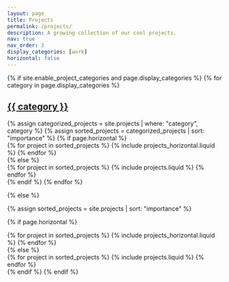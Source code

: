 ```yaml
---
layout: page
title: Projects
permalink: /projects/
description: A growing collection of our cool projects.
nav: true
nav_order: 3
display_categories: [work]
horizontal: false
---
```


<!-- pages/projects.md -->
<div class="projects">
{% if site.enable_project_categories and page.display_categories %}
  <!-- Display categorized projects -->
  {% for category in page.display_categories %}
  <a id="{{ category }}" href=".#{{ category }}">
    <h2 class="category">{{ category }}</h2>
  </a>
  {% assign categorized_projects = site.projects | where: "category", category %}
  {% assign sorted_projects = categorized_projects | sort: "importance" %}
  <!-- Generate cards for each project -->
  {% if page.horizontal %}
  <div class="container">
    <div class="row row-cols-1 row-cols-md-2">
    {% for project in sorted_projects %}
      {% include projects_horizontal.liquid %}
    {% endfor %}
    </div>
  </div>
  {% else %}
  <div class="row row-cols-1 row-cols-md-3">
    {% for project in sorted_projects %}
      {% include projects.liquid %}
    {% endfor %}
  </div>
  {% endif %}
  {% endfor %}

{% else %}

<!-- Display projects without categories -->

{% assign sorted_projects = site.projects | sort: "importance" %}

  <!-- Generate cards for each project -->

{% if page.horizontal %}

  <div class="container">
    <div class="row row-cols-1 row-cols-md-2">
    {% for project in sorted_projects %}
      {% include projects_horizontal.liquid %}
    {% endfor %}
    </div>
  </div>
  {% else %}
  <div class="row row-cols-1 row-cols-md-3">
    {% for project in sorted_projects %}
      {% include projects.liquid %}
    {% endfor %}
  </div>
  {% endif %}
{% endif %}
</div>

<style>
/* Project Image Standardization - Fixed Size */
.project-img-container {
  width: 100%;
  height: 200px !important;
  overflow: hidden;
  background: #f8f9fa;
  display: block;
  position: relative;
}

.project-img-container img,
.project-img {
  width: 100% !important;
  height: 200px !important;
  object-fit: cover !important;
  transition: transform 0.3s ease;
  display: block;
  position: absolute;
  top: 0;
  left: 0;
}

.project-img:hover {
  transform: scale(1.05);
}

.project-img-placeholder {
  width: 100%;
  height: 200px !important;
  background: linear-gradient(135deg, #f8f9fa 0%, #e9ecef 100%);
  display: flex;
  align-items: center;
  justify-content: center;
  color: var(--global-theme-color);
  font-size: 3rem;
  border-radius: 0.375rem 0.375rem 0 0;
}

/* Horizontal Project Images - Fixed Size */
.project-img-container-horizontal {
  width: 100%;
  height: 250px !important;
  overflow: hidden;
  background: #f8f9fa;
  display: block;
  position: relative;
}

.project-img-container-horizontal img,
.project-img-horizontal {
  width: 100% !important;
  height: 250px !important;
  object-fit: cover !important;
  transition: transform 0.3s ease;
  display: block;
  position: absolute;
  top: 0;
  left: 0;
}

.project-img-horizontal:hover {
  transform: scale(1.05);
}

.project-img-placeholder-horizontal {
  width: 100%;
  height: 250px !important;
  background: linear-gradient(135deg, #f8f9fa 0%, #e9ecef 100%);
  display: flex;
  align-items: center;
  justify-content: center;
  color: var(--global-theme-color);
  font-size: 3rem;
  border-radius: 0.375rem 0 0 0.375rem;
}

/* Override Bootstrap Card Image Styles */
.projects .card .card-img-top {
  width: 100% !important;
  height: 200px !important;
  object-fit: cover !important;
  border-radius: 0.375rem 0.375rem 0 0 !important;
}

.projects .card .card-img {
  width: 100% !important;
  height: 250px !important;
  object-fit: cover !important;
  border-radius: 0.375rem 0 0 0.375rem !important;
}

/* Enhanced Project Cards */
.projects .card {
  transition: all 0.3s ease;
  border: 1px solid #e2e8f0;
  box-shadow: 0 2px 8px rgba(0,0,0,0.06);
}

.projects .card:hover {
  transform: translateY(-4px);
  box-shadow: 0 8px 25px rgba(0,0,0,0.12);
  border-color: var(--global-theme-color);
}

.projects .card-title {
  color: var(--global-theme-color);
  font-weight: 600;
  font-size: 1.25rem;
  margin-bottom: 1rem;
}

.projects .card-text {
  color: #4a5568;
  line-height: 1.6;
  margin-bottom: 1.5rem;
}

/* Publications in Projects */
.project-publications {
  background: white;
  padding: 2rem;
  border-radius: 12px;
  box-shadow: 0 2px 8px rgba(0,0,0,0.06);
  border: 1px solid #e2e8f0;
  margin-top: 2rem;
}

.project-publications h3 {
  color: var(--global-theme-color);
  font-size: 1.5rem;
  font-weight: 600;
  margin-bottom: 1.5rem;
  display: flex;
  align-items: center;
  gap: 0.5rem;
}

.project-publications h3 i {
  font-size: 1.25rem;
}

.project-publications .bibliography {
  margin: 0;
}

.project-publications .bibliography li {
  background: #f8f9fa;
  padding: 1.5rem;
  border-radius: 8px;
  margin-bottom: 1rem;
  border-left: 4px solid var(--global-theme-color);
  transition: all 0.3s ease;
}

.project-publications .bibliography li:hover {
  background: white;
  box-shadow: 0 2px 8px rgba(0,0,0,0.08);
  transform: translateX(4px);
}

.project-publications .bibliography li:last-child {
  margin-bottom: 0;
}

.project-publications .bibliography .title {
  font-weight: 600;
  font-size: 1.1rem;
  color: #2d3748;
  margin-bottom: 0.5rem;
}

.project-publications .bibliography .author {
  color: #4a5568;
  font-size: 0.9rem;
  margin-bottom: 0.25rem;
}

.project-publications .bibliography .periodical {
  color: var(--global-theme-color);
  font-size: 0.85rem;
  font-weight: 500;
}

/* Mobile Responsive - Maintain Fixed Sizes */
@media (max-width: 768px) {
  .project-img-container,
  .project-img-placeholder {
    height: 180px !important;
  }
  
  .project-img-container img,
  .project-img,
  .projects .card .card-img-top {
    height: 180px !important;
  }
  
  .project-img-container-horizontal,
  .project-img-placeholder-horizontal {
    height: 200px !important;
  }
  
  .project-img-container-horizontal img,
  .project-img-horizontal,
  .projects .card .card-img {
    height: 200px !important;
  }
  
  .project-publications {
    padding: 1.5rem;
  }
  
  .project-publications .bibliography li {
    padding: 1.25rem;
  }
}
</style>
